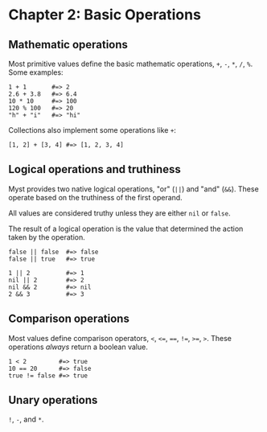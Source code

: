 # Chapter 2: Basic Operations

## Mathematic operations

Most primitive values define the basic mathematic operations, `+`, `-`, `*`, `/`, `%`. Some examples:

```myst
1 + 1       #=> 2
2.6 + 3.8   #=> 6.4
10 * 10     #=> 100
120 % 100   #=> 20
"h" + "i"   #=> "hi"
```

Collections also implement some operations like `+`:

```myst
[1, 2] + [3, 4] #=> [1, 2, 3, 4]
```


## Logical operations and truthiness

Myst provides two native logical operations, "or" (`||`) and "and" (`&&`). These operate based on the truthiness of the first operand.

All values are considered truthy unless they are either `nil` or `false`.

The result of a logical operation is the value that determined the action taken by the operation.

```myst
false || false  #=> false
false || true   #=> true

1 || 2          #=> 1
nil || 2        #=> 2
nil && 2        #=> nil
2 && 3          #=> 3
```


## Comparison operations

Most values define comparison operators, `<`, `<=`, `==`, `!=`, `>=`, `>`. These operations _always_ return a boolean value.

```myst
1 < 2         #=> true
10 == 20      #=> false
true != false #=> true
```


## Unary operations

`!`, `-`, and `*`.
